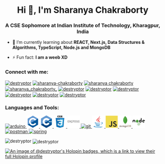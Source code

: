 <h1 align="center">Hi 👋, I'm Sharanya Chakraborty</h1>
<h3 align="center">A CSE Sophomore at Indian Institute of Technology, Kharagpur, India</h3>

- 🌱 I’m currently learning about **REACT, Next.js, Data Structures & Algorithms, TypeScript, Node.js and MongoDB**

- ⚡ Fun fact: **I am a weeb XD**

<h3 align="left">Connect with me:</h3>
<p align="left">
<a href="https://twitter.com/destryptor" target="blank"><img align="center" src="https://raw.githubusercontent.com/rahuldkjain/github-profile-readme-generator/master/src/images/icons/Social/twitter.svg" alt="destryptor" height="30" width="40" /></a>
<a href="https://linkedin.com/in/sharanya-chakraborty" target="blank"><img align="center" src="https://raw.githubusercontent.com/rahuldkjain/github-profile-readme-generator/master/src/images/icons/Social/linked-in-alt.svg" alt="sharanya-chakraborty" height="30" width="40" /></a>
<a href="https://fb.com/sharanya chakraborty" target="blank"><img align="center" src="https://raw.githubusercontent.com/rahuldkjain/github-profile-readme-generator/master/src/images/icons/Social/facebook.svg" alt="sharanya chakraborty" height="30" width="40" /></a>
<a href="https://instagram.com/sharanya_chakraborty_" target="blank"><img align="center" src="https://raw.githubusercontent.com/rahuldkjain/github-profile-readme-generator/master/src/images/icons/Social/instagram.svg" alt="sharanya_chakraborty_" height="30" width="40" /></a>
<a href="https://www.codechef.com/users/destryptor" target="blank"><img align="center" src="https://cdn.jsdelivr.net/npm/simple-icons@3.1.0/icons/codechef.svg" alt="destryptor" height="30" width="40" /></a>
<a href="https://www.hackerrank.com/destryptor" target="blank"><img align="center" src="https://raw.githubusercontent.com/rahuldkjain/github-profile-readme-generator/master/src/images/icons/Social/hackerrank.svg" alt="destryptor" height="30" width="40" /></a>
<a href="https://codeforces.com/profile/destryptor" target="blank"><img align="center" src="https://raw.githubusercontent.com/rahuldkjain/github-profile-readme-generator/master/src/images/icons/Social/codeforces.svg" alt="destryptor" height="30" width="40" /></a>
<a href="https://www.leetcode.com/destryptor" target="blank"><img align="center" src="https://raw.githubusercontent.com/rahuldkjain/github-profile-readme-generator/master/src/images/icons/Social/leet-code.svg" alt="destryptor" height="30" width="40" /></a>
<a href="https://auth.geeksforgeeks.org/user/destryptor" target="blank"><img align="center" src="https://raw.githubusercontent.com/rahuldkjain/github-profile-readme-generator/master/src/images/icons/Social/geeks-for-geeks.svg" alt="destryptor" height="30" width="40" /></a>
<a href="https://discord.gg/destryptor" target="blank"><img align="center" src="https://raw.githubusercontent.com/rahuldkjain/github-profile-readme-generator/master/src/images/icons/Social/discord.svg" alt="destryptor" height="30" width="40" /></a>
</p>

<h3 align="left">Languages and Tools:</h3>
<p align="left"> <a href="https://www.arduino.cc/" target="_blank" rel="noreferrer"> <img src="https://cdn.worldvectorlogo.com/logos/arduino-1.svg" alt="arduino" width="40" height="40"/> </a> <a href="https://www.cprogramming.com/" target="_blank" rel="noreferrer"> <img src="https://raw.githubusercontent.com/devicons/devicon/master/icons/c/c-original.svg" alt="c" width="40" height="40"/> </a> <a href="https://www.w3schools.com/cpp/" target="_blank" rel="noreferrer"> <img src="https://raw.githubusercontent.com/devicons/devicon/master/icons/cplusplus/cplusplus-original.svg" alt="cplusplus" width="40" height="40"/> </a> <a href="https://www.w3schools.com/css/" target="_blank" rel="noreferrer"> <img src="https://raw.githubusercontent.com/devicons/devicon/master/icons/css3/css3-original-wordmark.svg" alt="css3" width="40" height="40"/> </a> <a href="https://expressjs.com" target="_blank" rel="noreferrer"> <img src="https://raw.githubusercontent.com/devicons/devicon/master/icons/express/express-original-wordmark.svg" alt="express" width="40" height="40"/> </a> <a href="https://git-scm.com/" target="_blank" rel="noreferrer"> <img src="https://www.vectorlogo.zone/logos/git-scm/git-scm-icon.svg" alt="git" width="40" height="40"/> </a> <a href="https://www.java.com" target="_blank" rel="noreferrer"> <img src="https://raw.githubusercontent.com/devicons/devicon/master/icons/java/java-original.svg" alt="java" width="40" height="40"/> </a> <a href="https://developer.mozilla.org/en-US/docs/Web/JavaScript" target="_blank" rel="noreferrer"> <img src="https://raw.githubusercontent.com/devicons/devicon/master/icons/javascript/javascript-original.svg" alt="javascript" width="40" height="40"/> </a> <a href="https://www.mongodb.com/" target="_blank" rel="noreferrer"> <img src="https://raw.githubusercontent.com/devicons/devicon/master/icons/mongodb/mongodb-original-wordmark.svg" alt="mongodb" width="40" height="40"/> </a> <a href="https://nodejs.org" target="_blank" rel="noreferrer"> <img src="https://raw.githubusercontent.com/devicons/devicon/master/icons/nodejs/nodejs-original-wordmark.svg" alt="nodejs" width="40" height="40"/> </a> <a href="https://postman.com" target="_blank" rel="noreferrer"> <img src="https://www.vectorlogo.zone/logos/getpostman/getpostman-icon.svg" alt="postman" width="40" height="40"/> </a> <a href="https://spring.io/" target="_blank" rel="noreferrer"> <img src="https://www.vectorlogo.zone/logos/springio/springio-icon.svg" alt="spring" width="40" height="40"/> </a> </p>

<p><img align="left" src="https://github-readme-stats.vercel.app/api/top-langs?username=destryptor&show_icons=true&locale=en&layout=compact" alt="destryptor" /></p>

<p>&nbsp;<img align="center" src="https://github-readme-stats.vercel.app/api?username=destryptor&show_icons=true&locale=en" alt="destryptor" /></p>

[![An image of @destryptor's Holopin badges, which is a link to view their full Holopin profile](https://holopin.me/destryptor)](https://holopin.io/@destryptor)
